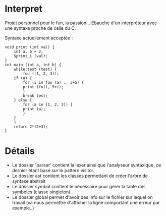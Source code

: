# Interpret

Projet personnel pour le fun, la passion...
Ebauche d'un interpréteur avec une syntaxe proche de celle du C.

Syntaxe actuellement acceptée :

```
void print (int val) {
    int a, b = 2;
    $print_i (val);
}
int main (int a, int b) {
    while:test (test) {
	    foo ([1, 2, 3]);
	if (a) {
	    for (i in foo (a) .. 3+5) {
		print (fo(), 5+i);
	    }
	    break test;
	} else {
	    for (a in [1, 2, 3]) {
		print (a);
	    }
	}
    }
    return 2*(2+3);
}
```

# Détails

- Le dossier 'parser' contient la lexer ainsi que l'analyseur syntaxique, ce dernier étant basé sur le pattern visitor.
- Le dossier ast contient les classes permettant de créer l'arbre de syntaxe abstrait
- Le dossier symbol contient le nécessaire pour gérer la table des symboles (classe singleton).
- Le dossier global permet d'avoir des info sur le fichier sur lequel on travail (va nous permettre d'afficher la ligne comportant une erreur par exemple..)
